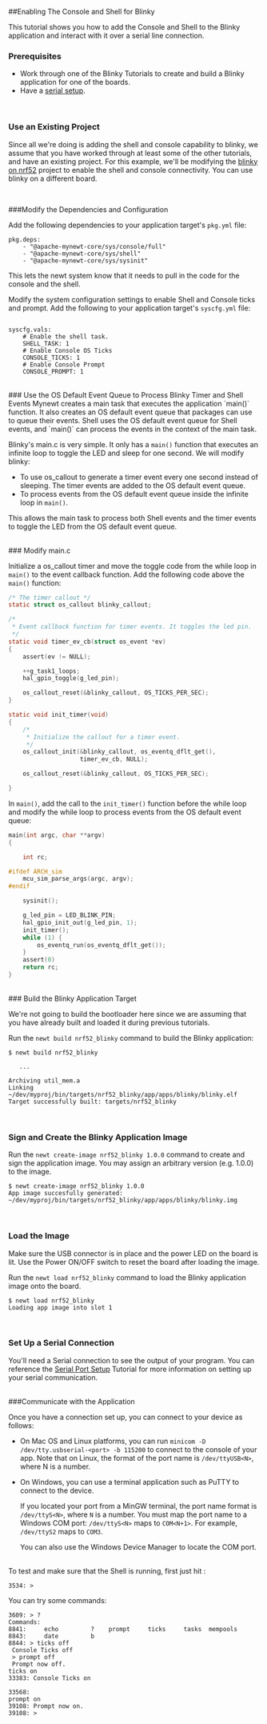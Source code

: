 ##Enabling The Console and Shell for Blinky

This tutorial shows you how to add the Console and Shell to the Blinky application and interact with it over a serial line connection.
<br>

### Prerequisites

* Work through one of the Blinky Tutorials to create and build a Blinky application for one of the boards.
* Have a [serial setup](/os/get_started/serial_access.md).

<br>

### Use an Existing Project

Since all we're doing is adding the shell and console capability to blinky, we assume 
that you have worked through at least some of the other tutorials, and have an existing project.
For this example, we'll be modifying the [blinky on nrf52](./nRF52.md) project to enable 
the shell and console connectivity. You can use blinky on a different board.

<br>

###Modify the Dependencies and Configuration

Add the following dependencies to your application target's `pkg.yml` file:

```
pkg.deps:
    - "@apache-mynewt-core/sys/console/full"
    - "@apache-mynewt-core/sys/shell"
    - "@apache-mynewt-core/sys/sysinit"
```

This lets the newt system know that it needs to pull in the code for the console and the shell.

Modify the system configuration settings to enable Shell and Console ticks and prompt.  Add the following to your application target's `syscfg.yml` file:

```no-highlight

syscfg.vals:
    # Enable the shell task.
    SHELL_TASK: 1
    # Enable Console OS Ticks
    CONSOLE_TICKS: 1
    # Enable Console Prompt
    CONSOLE_PROMPT: 1 
```

<br>
### Use the OS Default Event Queue to Process Blinky Timer and Shell Events
Mynewt creates a main task that executes the application `main()` function. It also creates an OS default event queue that packages can use to queue their events.   Shell uses the OS default event queue for Shell events,  and `main()` can process the events in the context of the main task. 

Blinky's main.c is very simple. It only has a `main()` function that executes an infinite loop to toggle the LED and sleep for one second.  We will modify blinky:

* To use os_callout to generate a timer event every one second instead of sleeping.  The timer events are added to the OS default event queue.
* To process events from the OS default event queue inside the infinite loop in `main()`.

This allows the main task to process both Shell events and the timer events to toggle the LED from the OS default event queue.

<br>
### Modify main.c

Initialize a os_callout timer and move the toggle code from the while loop in `main()` to the event callback function. Add the following code above the `main()` function:

```c
/* The timer callout */
static struct os_callout blinky_callout;

/*
 * Event callback function for timer events. It toggles the led pin.
 */
static void timer_ev_cb(struct os_event *ev)
{
    assert(ev != NULL);

    ++g_task1_loops;
    hal_gpio_toggle(g_led_pin);

    os_callout_reset(&blinky_callout, OS_TICKS_PER_SEC);
}

static void init_timer(void)
{
    /*
     * Initialize the callout for a timer event.
     */
    os_callout_init(&blinky_callout, os_eventq_dflt_get(),
                    timer_ev_cb, NULL);

    os_callout_reset(&blinky_callout, OS_TICKS_PER_SEC);

}
```

In `main()`, add the call to the `init_timer()` function before the while loop and modify the while loop to process events from the OS default event queue:

```c
main(int argc, char **argv)
{

    int rc;

#ifdef ARCH_sim
    mcu_sim_parse_args(argc, argv);
#endif

    sysinit();

    g_led_pin = LED_BLINK_PIN;
    hal_gpio_init_out(g_led_pin, 1);
    init_timer();
    while (1) {
        os_eventq_run(os_eventq_dflt_get());
    }
    assert(0)
    return rc;
}

```
<br>
### Build the Blinky Application Target

We're not going to build the bootloader here since we are assuming that you have already
built and loaded it during previous tutorials.

Run the `newt build nrf52_blinky` command to build the Blinky application:

```no-highlight
$ newt build nrf52_blinky

   ...

Archiving util_mem.a
Linking ~/dev/myproj/bin/targets/nrf52_blinky/app/apps/blinky/blinky.elf
Target successfully built: targets/nrf52_blinky
```

<br>

### Sign and Create the Blinky Application Image

Run the `newt create-image nrf52_blinky 1.0.0` command to create and sign the application image. You may assign an arbitrary version (e.g. 1.0.0) to the image.

```no-highlight
$ newt create-image nrf52_blinky 1.0.0
App image succesfully generated: ~/dev/myproj/bin/targets/nrf52_blinky/app/apps/blinky/blinky.img
```

<br>

### Load the Image

Make sure the USB connector is in place and the power LED on the board is lit. Use the Power ON/OFF switch to reset the board after loading the image.

Run the `newt load nrf52_blinky` command to load the Blinky application image onto the board.
```no-highlight
$ newt load nrf52_blinky
Loading app image into slot 1
```

<br>

### Set Up a Serial Connection

You'll need a Serial connection to see the output of your program. You can reference the [Serial Port Setup](../get_started/serial_access.md) Tutorial for more information on setting up your serial communication.

<br>
###Communicate with the Application

Once you have a connection set up, you can connect to your device as follows:

* On Mac OS and Linux platforms, you can run ```minicom -D /dev/tty.usbserial-<port> -b 115200``` to connect to the console of your app. Note that on Linux, the format of the port name is `/dev/ttyUSB<N>`, where N is a number.

* On Windows, you can use a terminal application such as PuTTY to connect to the device.
	
	If you located your port from a MinGW terminal,  the port name format is `/dev/ttyS<N>`, where `N` is a number. You must map the port name to a Windows COM port: `/dev/ttyS<N>` maps to `COM<N+1>`. For example, `/dev/ttyS2` maps to  `COM3`.
	
	You can also use the Windows Device Manager to locate the COM port.
    
<br>
To test and make sure that the Shell is running, first just hit <return>:
    
```no-highlight
3534: >
```

You can try some commands:

```no-highlight
3609: > ?
Commands:
8841:     echo         ?    prompt     ticks     tasks  mempools
8843:     date         b
8844: > ticks off
 Console Ticks off
 > prompt off
 Prompt now off.
ticks on
33383: Console Ticks on

33568:
prompt on
39108: Prompt now on.
39108: >
```

